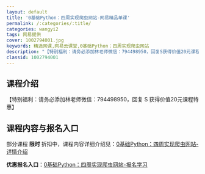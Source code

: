 ```yaml
---
layout: default
title: '0基础Python：四周实现爬虫网站-网易精品单课'
permalink: /:categories/:title/
categories: wangyi2
tags: 网易提供
cover: 1002794001.jpg
keywords: 精选网课,网易云课堂,0基础Python：四周实现爬虫网站
description: "【特别福利：请务必添加林老师微信：794498950，回复S获得价值20元课程特惠】0基础Python：四周实现爬虫网站"
classid: 1002794001
---
```


## 课程介绍

【特别福利：请务必添加林老师微信：794498950，回复 S 获得价值20元课程特惠】

## 课程内容与报名入口

部分课程 **限时** 折扣中，课程内容详细介绍见：[0基础Python：四周实现爬虫网站-详情介绍](https://study.163.com/course/introduction/1002794001.htm?share=1&shareId=1025206652&utm_campaign=share&utm_medium=iphoneShare&utm_source=&utm_u=1025206652)

**优惠报名入口**：[0基础Python：四周实现爬虫网站-报名学习](https://study.163.com/course/introduction/1002794001.htm?share=1&shareId=1025206652&utm_campaign=share&utm_medium=iphoneShare&utm_source=&utm_u=1025206652)

